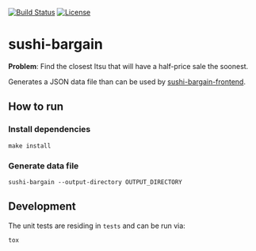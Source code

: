 [![Build Status](https://travis-ci.org/nlindblad/sushi-bargain.svg?branch=master)](https://travis-ci.org/nlindblad/sushi-bargain)
[![License](https://img.shields.io/badge/license-MIT-blue.svg)](http://opensource.org/licenses/MIT)
# sushi-bargain
**Problem**: Find the closest Itsu that will have a half-price sale the soonest.

Generates a JSON data file than can be used by [sushi-bargain-frontend](https://github.com/nlindblad/sushi-bargain-frontend).

## How to run

### Install dependencies

    make install

### Generate data file

    sushi-bargain --output-directory OUTPUT_DIRECTORY

## Development

The unit tests are residing in `tests` and can be run via:

    tox